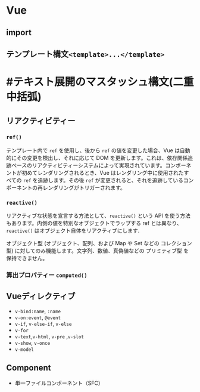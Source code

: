 # Vue

## import

## テンプレート構文`<template>...</template>`

# #テキスト展開のマスタッシュ構文(二重中括弧)

## リアクティビティー

### `ref()`

テンプレート内で `ref` を使用し、後から `ref` の値を変更した場合、Vue は自動的にその変更を検出し、それに応じて DOM を更新します。これは、依存関係追跡ベースのリアクティビティーシステムによって実現されています。コンポーネントが初めてレンダリングされるとき、Vue はレンダリング中に使用されたすべての `ref` を追跡します。その後 `ref` が変更されると、それを追跡しているコンポーネントの再レンダリングがトリガーされます。

### `reactive()`

リアクティブな状態を宣言する方法として、`reactive()` という API を使う方法もあります。内側の値を特別なオブジェクトでラップする ref とは異なり、`reactive()` はオブジェクト自体をリアクティブにします.

オブジェクト型 (オブジェクト、配列、および Map や Set などの コレクション型) に対してのみ機能します。文字列、数値、真偽値などの プリミティブ型 を保持できません。

### 算出プロパティー `computed()`

## Vueディレクティブ
- `v-bind:name`, `:name`
- `v-on:event`, `@event`
- `v-if`, `v-else-if`, `v-else`
- `v-for`
- `v-text`,`v-html`, `v-pre` ,`v-slot`
- `v-show`, `v-once`
- `v-model`

## Component
- 単一ファイルコンポーネント（SFC）
